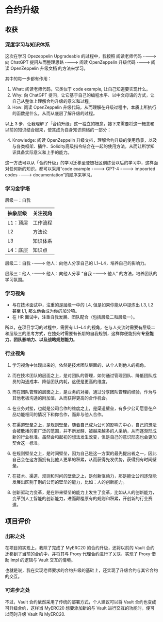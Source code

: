 # 合约升级

## 收获

### 深度学习与知识体系

这次在学习 Opezeppelin Upgradeable 的过程中，我按照 阅读老师代码 ----> 向 ChatGPT 提问从而整理思路 ----> 阅读 OpenZeppelin 升级代码 ----> 阅读 OpenZeppelin 升级文档 的方法来学习。

其中的每一步都有作用：

1. What: 阅读老师代码，它类似于 code example, 让自己知道要实现什么。
2. Why: 向 ChatGPT 提问，让它基于自己的编程水平、以中文母语的方式，让自己从整体上理解合约升级的意义和过程。
3. How: 阅读 OpenZeppelin 升级代码，从而理解在升级过程中，本质上所执行的函数是什么，从而从底层了解升级的过程。

以上 3 步，让我理解了「合约升级」这一独立的概念，接下来需要将这一概念和以前的知识结合起来，使其成为自身知识网络的一部分：

4. Knowledge: 阅读 OpenZeppelin 升级文档，理解合约升级的使用场景，以及与各类框架、插件、Solidity高级指令结合在一起的使用方法，从而让所学知识具备实际意义和上手的能力。

这一方法可以从「合约升级」的学习迁移至登链社区训练营以后的学习中，这样面对任何新的知识，都可以采用“code example ----> GPT-4 ----> impoorted codes ----> documentation”的顺序来学习。

### 学习金字塔

层级一：自我

| 抽象层级 | 关注视角 |
| :------- | :------- |
| L1：顶层 | 工作流程 |
| L2       | 方法论   |
| L3       | 知识体系 |
| L4：底层 | 知识点   |

层级二：自我 ----> 他人：向他人分享自己的 L1~L4，培养自己的影响力。

层级三：他人 ----> 他人：向他人分享 “自我 ----> 他人” 的方法，培养团队的学习氛围。

### 学习视角

- 与在技术面试中，注重的是层级一中的 L4, 但是如果你能从中提炼出 L3, L2 甚至 L1, 那么他会成为你的加分项。
- 在 HR 面试中，注重自我发展、团队配合（包括层级二和层级一）。

所以，在项目学习的过程中，需要有 L1~L4 的视角，在与人交流时需要有层级二和层级三的思考方式，在独处时需要有长期的自我规划，这样你便能拥有**专业能力、团队影响力、以及战略规划能力**。

### 行业视角

1. 学习视角中体现出来的，依然是技术团队层面的，从个人到他人的视角。

2. 而在技术团队的层面之上，是对团队的管理，如何通过管理团队、降低团队成员的沟通成本、降低团队内耗，这便是更高的维度。

3. 而在团队管理的层面之上，是业务的对接，通过分享团队管理的经验，作为与其他老板沟通的附加值，从而获得更高的合作机会。

4. 在业务对接，也就是公司合作的维度之上，是渠道壁垒，有多少公司愿意在产品功能相同的情况下和你合作，而非与他人合作。

5. 在渠道壁垒之上，是规则壁垒，随着自己成为公司的影响力中心，自己的想法会被散播的更广泛的范围，并不断发酵、被越来越多的人采纳，从而逐渐形成新的行业标准。虽然会和起初的想法发生改变，但是自己的意识形态也会更加契合这一标准。

6. 在规则壁垒之上，是时间壁垒，因为自己是这一方案的最先提出者之一，因此自己会在这方面拥有比他人更早的积累，从而获得先发优势，获得拥有时间壁垒。

7. 在技术、渠道、规则和时间的壁垒之上，是创新驱动力，那是能让公司逐渐能发展出区别于别的公司的壁垒的能力，比如：人的创新能力。

8. 创新驱动力变革，是在带来壁垒的能力上发生了变革，比如从人的创新能力，变革到人工智能的创新能力，进而颠覆原有的规则和积累，开创新的行业赛道。

## 项目评价

### 出彩之处

在项目的实现上，我除了完成了 MyERC20 的合约升级，还将以前的 Vault 合约迁移到了当前的合约中，并将其与 Proxy 代理合约进行了关联，实现了 Proxy 借助 Impl 的逻辑与 Vault 交互的情境。

也就是说，我在实现老师要求的合约升级的基础上，还实现了升级合约与其它合约的交互。

### 可进步之处

不过，Vault 合约依然采用了传统的部署方式，个人建议可以将 Vault 合约也变成可升级合约，这样当 MyERC20 想要添加新的与 Vault 进行交互的功能时，便可以同时升级 Vault 和 MyERC20.